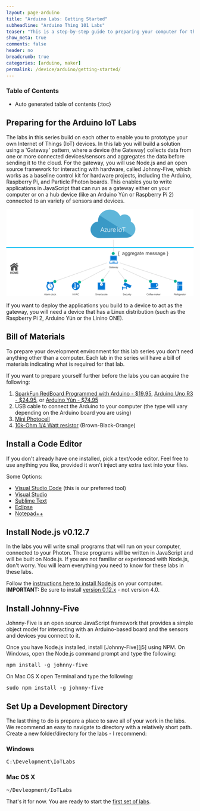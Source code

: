 ```yaml
---
layout: page-arduino
title: "Arduino Labs: Getting Started"
subheadline: "Arduino Thing 101 Labs"
teaser: "This is a step-by-step guide to preparing your computer for the Arduino Labs."
show_meta: true
comments: false
header: no
breadcrumb: true
categories: [arduino, maker]
permalink: /device/arduino/getting-started/
---
```

### Table of Contents
*  Auto generated table of contents
{:toc}

## Preparing for the Arduino IoT Labs
The labs in this series build on each other to enable you to prototype your own Internet of Things (IoT) devices. In this lab you will build a solution using a 'Gateway' pattern, where a device (the Gateway) collects data from one or more connected devices/sensors and aggregates the data before sending it to the cloud. For the gateway, you will use Node.js and an open source framework for interacting with hardware, called Johnny-Five, which works as a baseline control kit for hardware projects, including the Arduino, Raspberry Pi, and Particle Photon boards. This enables you to write applications in JavaScript that can run as a gateway either on your computer or on a hub device (like an Arduino Y&uacute;n or Raspberry Pi 2) connected to an variety of sensors and devices.

<img src="/images/gatewaypattern.png"/>

If you want to deploy the applications you build to a device to act as the gateway, you will need a device that has a Linux distribution (such as the Raspberry Pi 2, Arduino Y&uacute;n or the Linino ONE).

## Bill of Materials
To prepare your development environment for this lab series you don't need anything other than a computer. Each lab in the series will have a bill of materials indicating what is required for that lab.

If you want to prepare yourself further before the labs you can acquire the following:

1. [SparkFun RedBoard Programmed with Arduino - $19.95](https://www.sparkfun.com/products/12757), [Arduino Uno R3 - $24.95](https://www.sparkfun.com/products/11021), or [Arduino Y&uacute;n - $74.95](https://www.sparkfun.com/products/12053)
2. USB cable to connect the Arduino to your computer (the type will vary depending on the Arduino board you are using)
3. [Mini Photocell](http://www.sparkfun.com/products/9088)
4. [10k-Ohm 1/4 Watt resistor](https://www.sparkfun.com/products/10969) (Brown-Black-Orange)


## Install a Code Editor
If you don't already have one installed, pick a text/code editor. Feel free to use anything you like, provided it won't inject any extra text into your files.

Some Options:

* [Visual Studio Code](http://code.visualstudio.com) (this is our preferred tool)
* [Visual Studio](http://www.visualstudio.com)
* [Sublime Text](http://www.sublimetext.com) 
* [Eclipse](http://www.eclipse.org/downloads/) 
* [Notepad++](http://notepad-plus-plus.org/)

## Install Node.js v0.12.7
In the labs you will write small programs that will run on your computer, connected to your Photon. These programs will be written in JavaScript and will be built on Node.js. If you are not familiar or experienced with Node.js, don't worry. You will learn everything you need to know for these labs in these labs. 

Follow the [instructions here to install Node.js][nodejs] on your computer.  __IMPORTANT:__ Be sure to install [version 0.12.x][node_12_7] - not version 4.0.

## Install Johnny-Five
Johnny-Five is an open source JavaScript framework that provides a simple object model for interacting with an Arduino-based board and the sensors and devices you connect to it. 

Once you have Node.js installed, install [Johnny-Five][j5] using NPM. On Windows, open the Node.js command prompt and type the following:
<pre>
npm install -g johnny-five
</pre>

On Mac OS X open Terminal and type the following:
<pre>
sudo npm install -g johnny-five
</pre>

## Set Up a Development Directory
The last thing to do is prepare a place to save all of your work in the labs. We recommend an easy to navigate to directory with a relatively short path. Create a new folder/directory for the labs - I recommend:

### Windows
<pre>
C:\Development\IoTLabs
</pre>

### Mac OS X
<pre>
~/Devleopment/IoTLabs
</pre>

That's it for now. You are ready to start the [first set of labs][nextlab].

[nodejs]: http://nodejs.org/
[npmj5]: http://www.johnny-five.io
[node_12_7]: https://nodejs.org/dist/v0.12.7/
[nextlab]: ../setup-arduino/